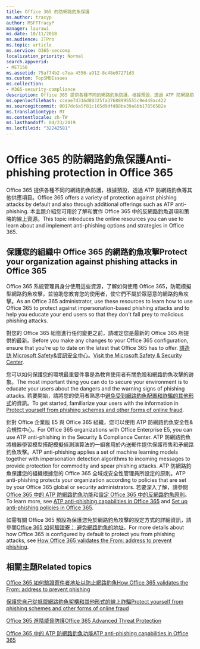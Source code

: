 ```yaml
---
title: Office 365 的防網路釣魚保護
ms.author: tracyp
author: MSFTTracyP
manager: laurawi
ms.date: 10/11/2018
ms.audience: ITPro
ms.topic: article
ms.service: O365-seccomp
localization_priority: Normal
search.appverid:
- MET150
ms.assetid: 75af74b2-c7ea-4556-a912-8c48e07271d3
ms.custom: TopSMBIssues
ms.collection:
- M365-security-compliance
description: Office 365 提供各種不同的網路釣魚防護，根據預設，透過 ATP 防網路釣魚等其他供應項目。 本主題介紹您可用於了解和實作 Office 365 中的反網路釣魚選項和策略的線上資源。
ms.openlocfilehash: cceae7d316d89325fa37688995555c9e449ac422
ms.sourcegitcommit: 0017dc6a5f81c165d9dfd88be39a6bb17856582e
ms.translationtype: MT
ms.contentlocale: zh-TW
ms.lasthandoff: 04/23/2019
ms.locfileid: "32242581"
---
```

# <a name="anti-phishing-protection-in-office-365"></a><span data-ttu-id="dbaf7-104">Office 365 的防網路釣魚保護</span><span class="sxs-lookup"><span data-stu-id="dbaf7-104">Anti-phishing protection in Office 365</span></span>

<span data-ttu-id="dbaf7-105">Office 365 提供各種不同的網路釣魚防護，根據預設，透過 ATP 防網路釣魚等其他供應項目。</span><span class="sxs-lookup"><span data-stu-id="dbaf7-105">Office 365 offers a variety of protection against phishing attacks by default and also through additional offerings such as ATP anti-phishing.</span></span> <span data-ttu-id="dbaf7-106">本主題介紹您可用於了解和實作 Office 365 中的反網路釣魚選項和策略的線上資源。</span><span class="sxs-lookup"><span data-stu-id="dbaf7-106">This topic introduces the online resources you can use to learn about and implement anti-phishing options and strategies in Office 365.</span></span>
  
## <a name="protect-your-organization-against-phishing-attacks-in-office-365"></a><span data-ttu-id="dbaf7-107">保護您的組織中 Office 365 的網路釣魚攻擊</span><span class="sxs-lookup"><span data-stu-id="dbaf7-107">Protect your organization against phishing attacks in Office 365</span></span>

<span data-ttu-id="dbaf7-108">Office 365 系統管理員身分使用這些資源，了解如何使用 Office 365，防範模擬型網路釣魚攻擊，並協助您教育您的使用者，使它們不屬於眾惡意的網路釣魚攻擊。</span><span class="sxs-lookup"><span data-stu-id="dbaf7-108">As an Office 365 administrator, use these resources to learn how to use Office 365 to protect against impersonation-based phishing attacks and to help you educate your end users so that they don't fall prey to malicious phishing attacks.</span></span>
  
<span data-ttu-id="dbaf7-109">對您的 Office 365 組態進行任何變更之前，請確定您是最新的 Office 365 所提供的最新。</span><span class="sxs-lookup"><span data-stu-id="dbaf7-109">Before you make any changes to your Office 365 configuration, ensure that you're up to date on the latest that Office 365 has to offer.</span></span> <span data-ttu-id="dbaf7-110">[請造訪 Microsoft Safety&amp;資訊安全中心](https://www.microsoft.com/security/default.aspx)。</span><span class="sxs-lookup"><span data-stu-id="dbaf7-110">[Visit the Microsoft Safety &amp; Security Center](https://www.microsoft.com/security/default.aspx).</span></span>
  
<span data-ttu-id="dbaf7-111">您可以如何保護您的環境最重要件事是為教育使用者有關危險和網路釣魚攻擊的跡象。</span><span class="sxs-lookup"><span data-stu-id="dbaf7-111">The most important thing you can do to secure your environment is to educate your users about the dangers and the warning signs of phishing attacks.</span></span> <span data-ttu-id="dbaf7-112">若要開始，請將您的使用者熟悉中[避免受到網路釣魚配置和詐騙的其他形式](https://support.office.com/article/f84750b4-2f2c-46c3-89f6-e65f7f8c3546)的資訊。</span><span class="sxs-lookup"><span data-stu-id="dbaf7-112">To get started, familiarize your users with the information in [Protect yourself from phishing schemes and other forms of online fraud](https://support.office.com/article/f84750b4-2f2c-46c3-89f6-e65f7f8c3546).</span></span>
  
<span data-ttu-id="dbaf7-113">針對 Office 企業版 E5 與 Office 365 組織，您可以使用 ATP 防網路釣魚安全性&amp;合規性中心。</span><span class="sxs-lookup"><span data-stu-id="dbaf7-113">For Office 365 organizations with Office Enterprise E5, you can use ATP anti-phishing in the Security &amp; Compliance Center.</span></span> <span data-ttu-id="dbaf7-114">ATP 防網路釣魚將機器學習模型搭配模擬偵測演算法的一組套用於內送郵件提供保護市售和矛網路釣魚攻擊。</span><span class="sxs-lookup"><span data-stu-id="dbaf7-114">ATP anti-phishing applies a set of machine learning models together with impersonation detection algorithms to incoming messages to provide protection for commodity and spear phishing attacks.</span></span> <span data-ttu-id="dbaf7-115">ATP 防網路釣魚保護您的組織根據您的 Office 365 全域或安全性管理員所設定的原則。</span><span class="sxs-lookup"><span data-stu-id="dbaf7-115">ATP anti-phishing protects your organization according to policies that are set by your Office 365 global or security administrators.</span></span> <span data-ttu-id="dbaf7-116">若要深入了解，請參閱[Office 365 中的 ATP 防網路釣魚功能](atp-anti-phishing.md)和[設定 Office 365 中的反網路釣魚原則](set-up-anti-phishing-policies.md)。</span><span class="sxs-lookup"><span data-stu-id="dbaf7-116">To learn more, see [ATP anti-phishing capabilities in Office 365](atp-anti-phishing.md) and [Set up anti-phishing policies in Office 365](set-up-anti-phishing-policies.md).</span></span>
  
<span data-ttu-id="dbaf7-117">如需有關 Office 365 預設為保護您免於網路釣魚攻擊的設定方式的詳細資訊，請參閱[Office 365 如何驗證寄： 避免網路釣魚的地址](how-office-365-validates-the-from-address.md)。</span><span class="sxs-lookup"><span data-stu-id="dbaf7-117">For more details about how Office 365 is configured by default to protect you from phishing attacks, see [How Office 365 validates the From: address to prevent phishing](how-office-365-validates-the-from-address.md).</span></span>
  
## <a name="related-topics"></a><span data-ttu-id="dbaf7-118">相關主題</span><span class="sxs-lookup"><span data-stu-id="dbaf7-118">Related topics</span></span>

[<span data-ttu-id="dbaf7-119">Office 365 如何驗證寄件者地址以防止網路釣魚</span><span class="sxs-lookup"><span data-stu-id="dbaf7-119">How Office 365 validates the From: address to prevent phishing</span></span>](how-office-365-validates-the-from-address.md)
  
[<span data-ttu-id="dbaf7-120">保護您自己從抵禦網路釣魚架構和其他形式的線上詐騙</span><span class="sxs-lookup"><span data-stu-id="dbaf7-120">Protect yourself from phishing schemes and other forms of online fraud</span></span>](https://support.office.com/article/f84750b4-2f2c-46c3-89f6-e65f7f8c3546)
  
[<span data-ttu-id="dbaf7-121">Office 365 進階威脅防護</span><span class="sxs-lookup"><span data-stu-id="dbaf7-121">Office 365 Advanced Threat Protection</span></span>](office-365-atp.md)
  
[<span data-ttu-id="dbaf7-122">Office 365 中的 ATP 防網路釣魚功能</span><span class="sxs-lookup"><span data-stu-id="dbaf7-122">ATP anti-phishing capabilities in Office 365</span></span>](atp-anti-phishing.md)
  


